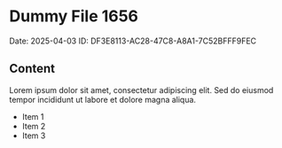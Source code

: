 # Dummy File 1656

Date: 2025-04-03
ID: DF3E8113-AC28-47C8-A8A1-7C52BFFF9FEC

## Content

Lorem ipsum dolor sit amet, consectetur adipiscing elit.
Sed do eiusmod tempor incididunt ut labore et dolore magna aliqua.

* Item 1
* Item 2
* Item 3
